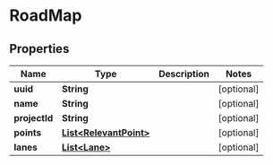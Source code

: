 

# RoadMap


## Properties

Name | Type | Description | Notes
------------ | ------------- | ------------- | -------------
**uuid** | **String** |  |  [optional]
**name** | **String** |  |  [optional]
**projectId** | **String** |  |  [optional]
**points** | [**List&lt;RelevantPoint&gt;**](RelevantPoint.md) |  |  [optional]
**lanes** | [**List&lt;Lane&gt;**](Lane.md) |  |  [optional]



